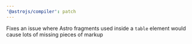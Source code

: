 ```yaml
---
'@astrojs/compiler': patch
---
```


Fixes an issue where Astro fragments used inside a `table` element would cause lots of missing pieces of markup
